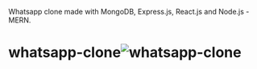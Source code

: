 Whatsapp clone made with MongoDB, Express.js, React.js and Node.js -
MERN.

# whatsapp-clone![whatsapp-clone](https://user-images.githubusercontent.com/113340763/219961327-83b897fa-64be-4518-bab1-9d1ff3c5b569.jpg)
